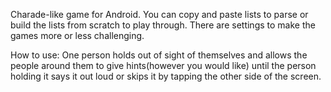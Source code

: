 Charade-like game for Android. You can copy and paste lists to parse or build the lists from scratch to play through. There are settings to make the games more or less challenging.

How to use:
One person holds out of sight of themselves and allows the people around them to give hints(however you would like) until the person holding it says it out loud or skips it by tapping the other side of the screen.
